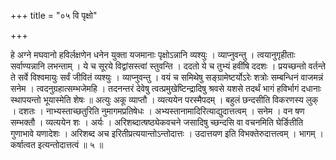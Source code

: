 +++
title = "०५ वि पृक्षो"

+++

हे अग्ने मघवानो हविर्लक्षणेन धनेन युक्ता यजमानाः पृक्षोऽन्नानि व्यश्युः । व्याप्नुवन्तु । त्वयानुगृहीताः सर्वाण्यन्नानि लभन्ताम् । ये च सूरये विद्वांसस्त्वां स्तुवन्ति । ददतो ये च तुभ्यं हवींषि ददशः । प्रयच्छन्तो वर्तन्ते ते सर्वे विश्वमायुः सर्वं जीवितं व्यश्युः । व्याप्नुवन्तु । वयं च समिथेषु सङ्ग्रामेष्टर्योऽरेः शत्रोः सम्बन्धिनं वाजमन्नं सनेम । त्वदनुग्रहात्सम्भजेमहि । तदनन्तरं देवेषु त्वत्प्रमुखेष्टिन्द्रादिषु श्रवसे यशसे तदर्थं भागं हविर्भागं दधानाः स्थापयन्तो भूयास्मेति शेषः ॥ अत्युः अकू व्याप्तौ । व्यत्ययेन परस्मैपदम् । बहुलं छन्दसीति विकरणस्य लुक् । दशतः । नाभ्यस्ताच्छतुरिति नुमागमप्रतिषेधः । अभ्यस्तानामादिरित्याद्युदात्तत्वम् । सनेम । वन षण सम्भक्तौ । व्यत्ययेन शः । अर्यः । अरिशब्दात्षष्ठ्येकवचने जसादिषु च्छन्दसि वा वचनमिति घेर्ङितीति गुणाभावे यणादेशः । अरिशब्द अच इरितीप्रत्ययान्तोऽन्तोदात्तः । उदात्तयण इति विभक्तेरुदात्तत्वम् । भागम् । कर्षात्वत इत्यन्तोदात्तत्वं ॥ ५ ॥